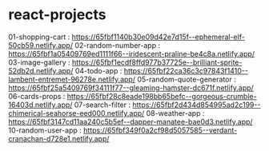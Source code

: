 # react-projects
01-shopping-cart : https://65fbf1140b30e09d42e7d15f--ephemeral-elf-50cb59.netlify.app/
02-random-number-app : https://65fbf1a05409769ed1111f66--iridescent-praline-be4c8a.netlify.app/
03-image-gallery : https://65fbf1ecdf8ffd977b37725e--brilliant-sprite-52db2d.netlify.app/
04-todo-app : https://65fbf22ca36c3c97843f1410--lambent-entremet-96278e.netlify.app/
05-random-quote-generator : https://65fbf25a5409769f34111f77--gleaming-hamster-dc671f.netlify.app/
06-cards-props : https://65fbf28c8eade198bb65befc--gorgeous-crumble-16403d.netlify.app/
07-search-filter : https://65fbf2d434d854995ad2c199--chimerical-seahorse-eed000.netlify.app/
08-weather-app : https://65fbf3147cd11aa240c5b5ef--dapper-manatee-bae0d3.netlify.app/
10-random-user-app : https://65fbf349f0a2cf98d5057585--verdant-cranachan-d728e1.netlify.app/

